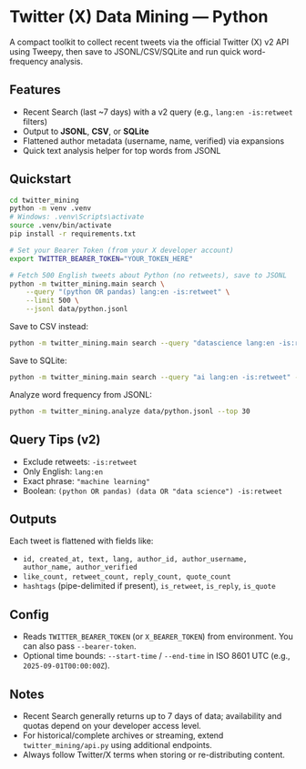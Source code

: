 # Twitter (X) Data Mining — Python

A compact toolkit to collect recent tweets via the official Twitter (X) v2 API using Tweepy, then save to JSONL/CSV/SQLite and run quick word-frequency analysis.

## Features
- Recent Search (last ~7 days) with a v2 query (e.g., `lang:en -is:retweet` filters)
- Output to **JSONL**, **CSV**, or **SQLite**
- Flattened author metadata (username, name, verified) via expansions
- Quick text analysis helper for top words from JSONL

## Quickstart

```bash
cd twitter_mining
python -m venv .venv
# Windows: .venv\Scripts\activate
source .venv/bin/activate
pip install -r requirements.txt

# Set your Bearer Token (from your X developer account)
export TWITTER_BEARER_TOKEN="YOUR_TOKEN_HERE"

# Fetch 500 English tweets about Python (no retweets), save to JSONL
python -m twitter_mining.main search \
    --query "(python OR pandas) lang:en -is:retweet" \
    --limit 500 \
    --jsonl data/python.jsonl
```

Save to CSV instead:

```bash
python -m twitter_mining.main search --query "datascience lang:en -is:retweet" --limit 300 --csv data/ds.csv
```

Save to SQLite:

```bash
python -m twitter_mining.main search --query "ai lang:en -is:retweet" --limit 1000 --sqlite data/tweets.db --table tweets
```

Analyze word frequency from JSONL:

```bash
python -m twitter_mining.analyze data/python.jsonl --top 30
```

## Query Tips (v2)
- Exclude retweets: `-is:retweet`
- Only English: `lang:en`
- Exact phrase: `"machine learning"`
- Boolean: `(python OR pandas) (data OR "data science") -is:retweet`

## Outputs
Each tweet is flattened with fields like:
- `id, created_at, text, lang, author_id, author_username, author_name, author_verified`
- `like_count, retweet_count, reply_count, quote_count`
- `hashtags` (pipe-delimited if present), `is_retweet`, `is_reply`, `is_quote`

## Config
- Reads `TWITTER_BEARER_TOKEN` (or `X_BEARER_TOKEN`) from environment. You can also pass `--bearer-token`.
- Optional time bounds: `--start-time` / `--end-time` in ISO 8601 UTC (e.g., `2025-09-01T00:00:00Z`).

## Notes
- Recent Search generally returns up to 7 days of data; availability and quotas depend on your developer access level.
- For historical/complete archives or streaming, extend `twitter_mining/api.py` using additional endpoints.
- Always follow Twitter/X terms when storing or re-distributing content.